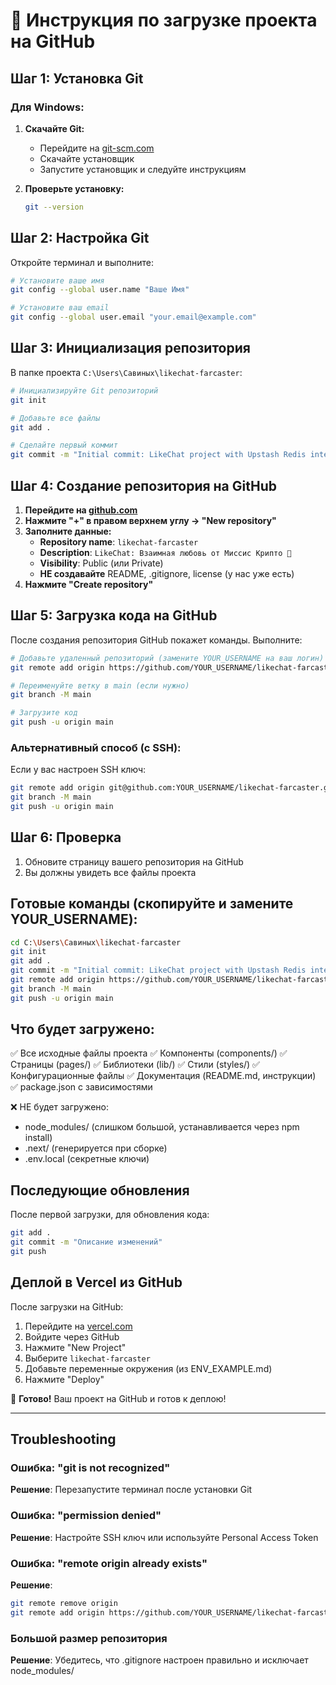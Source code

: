 # 🚀 Инструкция по загрузке проекта на GitHub

## Шаг 1: Установка Git

### Для Windows:

1. **Скачайте Git:**
   - Перейдите на [git-scm.com](https://git-scm.com/download/win)
   - Скачайте установщик
   - Запустите установщик и следуйте инструкциям

2. **Проверьте установку:**
   ```bash
   git --version
   ```

## Шаг 2: Настройка Git

Откройте терминал и выполните:

```bash
# Установите ваше имя
git config --global user.name "Ваше Имя"

# Установите ваш email
git config --global user.email "your.email@example.com"
```

## Шаг 3: Инициализация репозитория

В папке проекта `C:\Users\Савиных\likechat-farcaster`:

```bash
# Инициализируйте Git репозиторий
git init

# Добавьте все файлы
git add .

# Сделайте первый коммит
git commit -m "Initial commit: LikeChat project with Upstash Redis integration"
```

## Шаг 4: Создание репозитория на GitHub

1. **Перейдите на [github.com](https://github.com)**
2. **Нажмите "+" в правом верхнем углу → "New repository"**
3. **Заполните данные:**
   - **Repository name**: `likechat-farcaster`
   - **Description**: `LikeChat: Взаимная любовь от Миссис Крипто 💌`
   - **Visibility**: Public (или Private)
   - **НЕ создавайте** README, .gitignore, license (у нас уже есть)
4. **Нажмите "Create repository"**

## Шаг 5: Загрузка кода на GitHub

После создания репозитория GitHub покажет команды. Выполните:

```bash
# Добавьте удаленный репозиторий (замените YOUR_USERNAME на ваш логин)
git remote add origin https://github.com/YOUR_USERNAME/likechat-farcaster.git

# Переименуйте ветку в main (если нужно)
git branch -M main

# Загрузите код
git push -u origin main
```

### Альтернативный способ (с SSH):

Если у вас настроен SSH ключ:

```bash
git remote add origin git@github.com:YOUR_USERNAME/likechat-farcaster.git
git branch -M main
git push -u origin main
```

## Шаг 6: Проверка

1. Обновите страницу вашего репозитория на GitHub
2. Вы должны увидеть все файлы проекта

## Готовые команды (скопируйте и замените YOUR_USERNAME):

```bash
cd C:\Users\Савиных\likechat-farcaster
git init
git add .
git commit -m "Initial commit: LikeChat project with Upstash Redis integration"
git remote add origin https://github.com/YOUR_USERNAME/likechat-farcaster.git
git branch -M main
git push -u origin main
```

## Что будет загружено:

✅ Все исходные файлы проекта
✅ Компоненты (components/)
✅ Страницы (pages/)
✅ Библиотеки (lib/)
✅ Стили (styles/)
✅ Конфигурационные файлы
✅ Документация (README.md, инструкции)
✅ package.json с зависимостями

❌ НЕ будет загружено:
- node_modules/ (слишком большой, устанавливается через npm install)
- .next/ (генерируется при сборке)
- .env.local (секретные ключи)

## Последующие обновления

После первой загрузки, для обновления кода:

```bash
git add .
git commit -m "Описание изменений"
git push
```

## Деплой в Vercel из GitHub

После загрузки на GitHub:

1. Перейдите на [vercel.com](https://vercel.com)
2. Войдите через GitHub
3. Нажмите "New Project"
4. Выберите `likechat-farcaster`
5. Добавьте переменные окружения (из ENV_EXAMPLE.md)
6. Нажмите "Deploy"

🎉 **Готово!** Ваш проект на GitHub и готов к деплою!

---

## Troubleshooting

### Ошибка: "git is not recognized"
**Решение**: Перезапустите терминал после установки Git

### Ошибка: "permission denied"
**Решение**: Настройте SSH ключ или используйте Personal Access Token

### Ошибка: "remote origin already exists"
**Решение**: 
```bash
git remote remove origin
git remote add origin https://github.com/YOUR_USERNAME/likechat-farcaster.git
```

### Большой размер репозитория
**Решение**: Убедитесь, что .gitignore настроен правильно и исключает node_modules/
